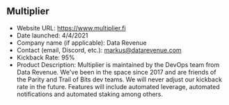 ## Multiplier
- Website URL: https://www.multiplier.fi
- Date launched: 4/4/2021
- Company name (if applicable): Data Revenue
- Contact (email, Discord, etc.): markus@datarevenue.com
- Kickback Rate: 95%
- Product Description: Multiplier is maintained by the DevOps team from Data Revenue. We've been in the space since 2017 and are friends of the Parity and Trail of Bits dev teams. We will never adjust our kickback rate in the future. Features will include automated leverage, automated notifications and automated staking among others.
